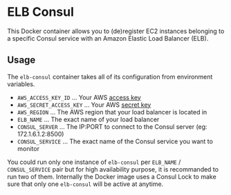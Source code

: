 # ELB Consul

This Docker container allows you to (de)register EC2 instances belonging to a specific Consul service with an Amazon Elastic Load Balancer (ELB).

## Usage

The `elb-consul` container takes all of its configuration from environment variables.

* `AWS_ACCESS_KEY_ID` ... Your AWS [access key](http://docs.aws.amazon.com/AWSSimpleQueueService/latest/SQSGettingStartedGuide/AWSCredentials.html)
* `AWS_SECRET_ACCESS_KEY` ... Your AWS [secret key](http://docs.aws.amazon.com/AWSSimpleQueueService/latest/SQSGettingStartedGuide/AWSCredentials.html)
* `AWS_REGION` ... The AWS region that your load balancer is located in
* `ELB_NAME` ... The exact name of your load balancer
* `CONSUL_SERVER` ... The IP:PORT to connect to the Consul server (eg: 172.1.6.1.2:8500)
* `CONSUL_SERVICE` ... The exact name of the Consul service you want to monitor

You could run only one instance of `elb-consul` per `ELB_NAME` / `CONSUL_SERVICE` pair but for high availability purpose, it is recommanded to run two of them.
Internally the Docker image uses a Consul Lock to make sure that only one `elb-consul` will be active at anytime.
